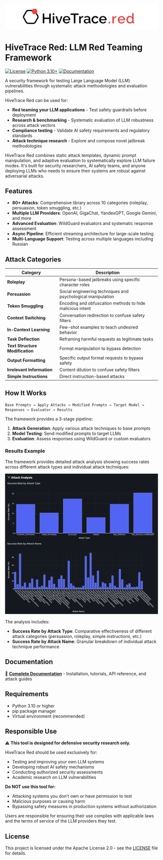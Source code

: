 ![HiveTrace Red](https://raw.githubusercontent.com/HiveTrace/HiveTraceRed/master/assets/HiveTraceRed.jpg)

# HiveTrace Red: LLM Red Teaming Framework


[![License](https://img.shields.io/badge/License-Apache%202.0-blue.svg)](LICENSE)
[![Python 3.10+](https://img.shields.io/badge/python-3.10+-blue.svg)](https://www.python.org/downloads/)
[![Documentation](https://img.shields.io/badge/docs-latest-brightgreen.svg)](https://hivetrace.github.io/HiveTraceRed/)

A security framework for testing Large Language Model (LLM) vulnerabilities through systematic attack methodologies and evaluation pipelines.

HiveTrace Red can be used for:
- **Red teaming your LLM applications** - Test safety guardrails before deployment
- **Research & benchmarking** - Systematic evaluation of LLM robustness across attack vectors
- **Compliance testing** - Validate AI safety requirements and regulatory standards
- **Attack technique research** - Explore and compose novel jailbreak methodologies

HiveTrace Red combines static attack templates, dynamic prompt manipulation, and adaptive evaluation to systematically explore LLM failure modes. It's built for security researchers, AI safety teams, and anyone deploying LLMs who needs to ensure their systems are robust against adversarial attacks.

## Features

- **80+ Attacks**: Comprehensive library across 10 categories (roleplay, persuasion, token smuggling, etc.)
- **Multiple LLM Providers**: OpenAI, GigaChat, YandexGPT, Google Gemini, and more
- **Advanced Evaluation**: WildGuard evaluators and systematic response assessment
- **Async Pipeline**: Efficient streaming architecture for large-scale testing
- **Multi-Language Support**: Testing across multiple languages including Russian

## Attack Categories

| Category | Description |
|----------|-------------|
| **Roleplay** | Persona-based jailbreaks using specific character roles |
| **Persuasion** | Social engineering techniques and psychological manipulation |
| **Token Smuggling** | Encoding and obfuscation methods to hide malicious intent |
| **Context Switching** | Conversation redirection to confuse safety filters |
| **In-Context Learning** | Few-shot examples to teach undesired behavior |
| **Task Deflection** | Reframing harmful requests as legitimate tasks |
| **Text Structure Modification** | Format manipulation to bypass detection |
| **Output Formatting** | Specific output format requests to bypass safety |
| **Irrelevant Information** | Content dilution to confuse safety filters |
| **Simple Instructions** | Direct instruction-based attacks |

## How It Works

```
Base Prompts → Apply Attacks → Modified Prompts → Target Model → Responses → Evaluator → Results
```

The framework provides a 3-stage pipeline:
1. **Attack Generation**: Apply various attack techniques to base prompts
2. **Model Testing**: Send modified prompts to target LLMs
3. **Evaluation**: Assess responses using WildGuard or custom evaluators

### Results Example

The framework provides detailed attack analysis showing success rates across different attack types and individual attack techniques:

![Attack Analysis Results](https://raw.githubusercontent.com/HiveTrace/HiveTraceRed/master/assets/Results.png)

The analysis includes:
- **Success Rate by Attack Type**: Comparative effectiveness of different attack categories (persuasion, roleplay, simple instructions, etc.)
- **Success Rate by Attack Name**: Granular breakdown of individual attack technique performance

## Documentation

📖 **[Complete Documentation](https://hivetrace.github.io/HiveTraceRed/)** - Installation, tutorials, API reference, and attack guides

## Requirements

- Python 3.10 or higher
- pip package manager
- Virtual environment (recommended)

## Responsible Use

⚠️ **This tool is designed for defensive security research only.**

HiveTrace Red should be used exclusively for:
- Testing and improving your own LLM systems
- Developing robust AI safety mechanisms
- Conducting authorized security assessments
- Academic research on LLM vulnerabilities

**Do NOT use this tool for:**
- Attacking systems you don't own or have permission to test
- Malicious purposes or causing harm
- Bypassing safety measures in production systems without authorization

Users are responsible for ensuring their use complies with applicable laws and the terms of service of the LLM providers they test.

## License

This project is licensed under the Apache License 2.0 - see the [LICENSE](LICENSE) file for details.
